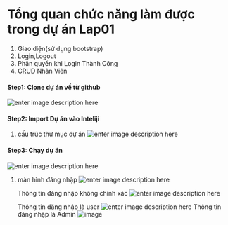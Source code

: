 # Tổng quan chức năng làm được trong dự án Lap01
     

	

 1. Giao diện(sử dụng bootstrap)
 2. Login,Logout
 3. Phân quyền khi Login Thành Công
 4. CRUD Nhân Viên 


####  Step1: Clone dự án về từ github
![enter image description here](https://github.com/phamtronghieu2002/WWW_JAVA_WEEK01/assets/109363404/b11a308e-d9e6-4f07-830f-96926f061e8c)

####  Step2: Import Dự án vào Inteliji

 1. cấu trúc thư mục dự án
    ![enter image description here](https://github.com/phamtronghieu2002/WWW_JAVA_WEEK01/assets/109363404/8879c213-0664-42f9-8da6-fbbe7adfe4ed)
	 
####  Step3: Chạy dự án
![enter image description here](https://github.com/phamtronghieu2002/WWW_JAVA_WEEK01/assets/109363404/7b33f6c8-18c9-4385-8bca-46530bb9e21a)
 1. màn hình đăng nhập
	![enter image description here](https://github.com/phamtronghieu2002/WWW_JAVA_WEEK01/assets/109363404/17badfd7-4667-495a-830c-e4bbe2d3e822)

   	Thông tin đăng nhập không chính xác
		![enter image description here](https://github.com/phamtronghieu2002/WWW_JAVA_WEEK01/assets/109363404/c64f7717-47db-4e49-bae7-a5151cb4b8ec)

	 Thông tin đăng nhập là user
	 	![enter image description here](https://github.com/phamtronghieu2002/WWW_JAVA_WEEK01/assets/109363404/eef51381-ea11-4227-963f-a7abf44fb20a)
   Thông tin đăng nhập là Admin
  ![image](https://github.com/phamtronghieu2002/WWW_JAVA_WEEK01/assets/109363404/41860112-edd3-4b2d-bf41-1b4e438910eb)
